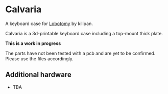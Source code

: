 # Calvaria

A keyboard case for [Lobotomy](https://github.com/kilipan/lobotomy) by kilipan.

Calvaria is a 3d-printable keyboard case including a top-mount thick plate.

**This is a work in progress**

The parts have not been tested with a pcb and are yet to be confirmed. Please use the files accordingly.

## Additional hardware
- TBA

